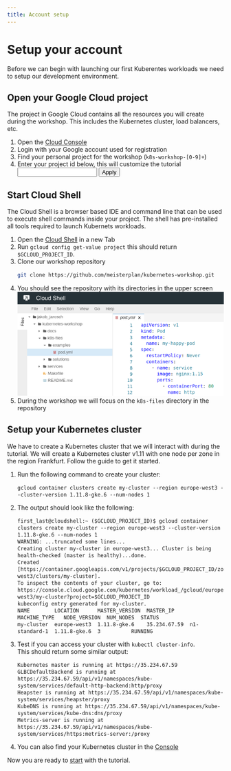 ```yaml
---
title: Account setup
---
```


# Setup your account

Before we can begin with launching our first Kuberentes workloads we need to setup our development environment.

## Open your Google Cloud project

The project in Google Cloud contains all the resources you will create during the workshop. This includes the Kubernetes cluster, load balancers, etc.

1. Open the [Cloud Console](https://console.cloud.google.com)
2. Login with your Google account used for registration
3. Find your personal project for the workshop (`k8s-workshop-[0-9]+`)
4. Enter your project id below, this will customize the tutorial<br>
   <input id="gcloud-project-id"> <button id="gcloud-project-id-apply">Apply</button>

## Start Cloud Shell

The Cloud Shell is a browser based IDE and command line that can be used to execute shell commands inside your project.
The shell has pre-installed all tools required to launch Kubernets workloads.

1. Open the [Cloud Shell](https://console.cloud.google.com/cloudshell/editor?project=$GCLOUD_PROJECT_ID) in a new Tab
2. Run `gcloud config get-value project` this should return `$GCLOUD_PROJECT_ID`.
3. Clone our workshop repository
   ```bash
   git clone https://github.com/meisterplan/kubernetes-workshop.git
   ```
4. You should see the repository with its directories in the upper screen
   ![Screenshot of workspace files in cloud shell](../assets/images/01-setup/workspace-files.png)
5. During the workshop we will focus on the `k8s-files` directory in the repository

## Setup your Kubernetes cluster

We have to create a Kubernetes cluster that we will interact with during the tutorial.
We will create a Kubernetes cluster v1.11 with one node per zone in the region Frankfurt.
Follow the guide to get it started.

1. Run the following command to create your cluster:
   ```
   gcloud container clusters create my-cluster --region europe-west3 --cluster-version 1.11.8-gke.6 --num-nodes 1
   ```
2. The output should look like the following:
   ```
   first_last@cloudshell:~ ($GCLOUD_PROJECT_ID)$ gcloud container clusters create my-cluster --region europe-west3 --cluster-version 1.11.8-gke.6 --num-nodes 1
   WARNING: ...truncated some lines...
   Creating cluster my-cluster in europe-west3... Cluster is being health-checked (master is healthy)...done.
   Created [https://container.googleapis.com/v1/projects/$GCLOUD_PROJECT_ID/zones/europe-west3/clusters/my-cluster].
   To inspect the contents of your cluster, go to: https://console.cloud.google.com/kubernetes/workload_/gcloud/europe-west3/my-cluster?project=$GCLOUD_PROJECT_ID
   kubeconfig entry generated for my-cluster.
   NAME        LOCATION      MASTER_VERSION  MASTER_IP     MACHINE_TYPE   NODE_VERSION  NUM_NODES  STATUS
   my-cluster  europe-west3  1.11.8-gke.6    35.234.67.59  n1-standard-1  1.11.8-gke.6  3          RUNNING
   ```
3. Test if you can access your cluster with `kubectl cluster-info`.<br>
   This should return some similar output:
   ```
   Kubernetes master is running at https://35.234.67.59
   GLBCDefaultBackend is running at https://35.234.67.59/api/v1/namespaces/kube-system/services/default-http-backend:http/proxy
   Heapster is running at https://35.234.67.59/api/v1/namespaces/kube-system/services/heapster/proxy
   KubeDNS is running at https://35.234.67.59/api/v1/namespaces/kube-system/services/kube-dns:dns/proxy
   Metrics-server is running at https://35.234.67.59/api/v1/namespaces/kube-system/services/https:metrics-server:/proxy
   ```
4. You can also find your Kubernetes cluster in the [Console](https://console.cloud.google.com/kubernetes/clusters/details/europe-west3/my-cluster?project=$GCLOUD_PROJECT_ID)

Now you are ready to [start](02-first-pod.md) with the tutorial.
